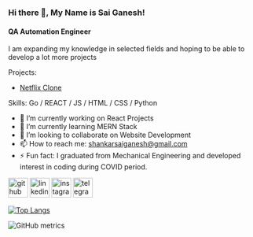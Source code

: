 ### Hi there 👋, My Name is Sai Ganesh!
#### QA Automation Engineer
I am expanding my knowledge in selected fields and hoping to be able to develop a lot more projects

Projects:

- [Netflix Clone](https://netflix-clone-e74dd.web.app/)

Skills: Go / REACT / JS / HTML / CSS / Python

- 🔭 I’m currently working on React Projects 
- 🌱 I’m currently learning MERN Stack 
- 👯 I’m looking to collaborate on Website Development 
- 📫 How to reach me: shankarsaiganesh@gmail.com 
- ⚡ Fun fact: I graduated from Mechanical Engineering and developed interest in coding during COVID period.  


[<img src='https://cdn.jsdelivr.net/npm/simple-icons@3.0.1/icons/github.svg' alt='github' height='40'>](https://github.com/ssaiganesh)  [<img src='https://cdn.jsdelivr.net/npm/simple-icons@3.0.1/icons/linkedin.svg' alt='linkedin' height='40'>](https://www.linkedin.com/in/shankarsaiganesh/)  [<img src='https://cdn.jsdelivr.net/npm/simple-icons@3.0.1/icons/instagram.svg' alt='instagram' height='40'>](https://www.instagram.com/saiganeshshankar/)  [<img src='https://cdn.jsdelivr.net/npm/simple-icons@3.0.1/icons/telegram.svg' alt='telegram' height='40'>](ssaiganesh)  

[![Top Langs](https://github-readme-stats.vercel.app/api/top-langs/?username=ssaiganesh)](https://github.com/anuraghazra/github-readme-stats)

![GitHub metrics](https://metrics.lecoq.io/ssaiganesh)  

